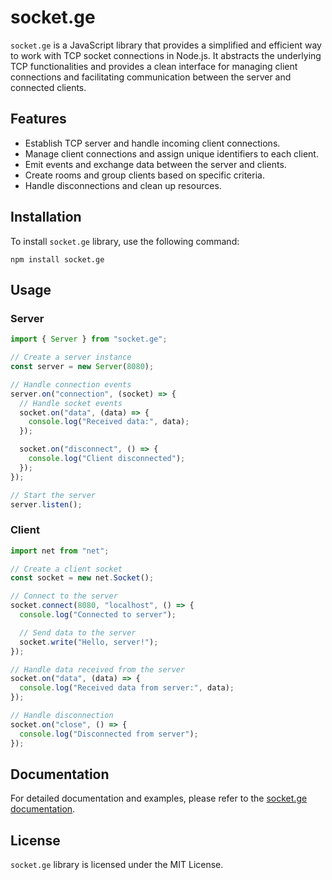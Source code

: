 # socket.ge

`socket.ge` is a JavaScript library that provides a simplified and efficient way to work with TCP socket connections in Node.js. It abstracts the underlying TCP functionalities and provides a clean interface for managing client connections and facilitating communication between the server and connected clients.

## Features

- Establish TCP server and handle incoming client connections.
- Manage client connections and assign unique identifiers to each client.
- Emit events and exchange data between the server and clients.
- Create rooms and group clients based on specific criteria.
- Handle disconnections and clean up resources.

## Installation

To install `socket.ge` library, use the following command:

```
npm install socket.ge
```

## Usage

### Server

```javascript
import { Server } from "socket.ge";

// Create a server instance
const server = new Server(8080);

// Handle connection events
server.on("connection", (socket) => {
  // Handle socket events
  socket.on("data", (data) => {
    console.log("Received data:", data);
  });

  socket.on("disconnect", () => {
    console.log("Client disconnected");
  });
});

// Start the server
server.listen();
```

### Client

```javascript
import net from "net";

// Create a client socket
const socket = new net.Socket();

// Connect to the server
socket.connect(8080, "localhost", () => {
  console.log("Connected to server");

  // Send data to the server
  socket.write("Hello, server!");
});

// Handle data received from the server
socket.on("data", (data) => {
  console.log("Received data from server:", data);
});

// Handle disconnection
socket.on("close", () => {
  console.log("Disconnected from server");
});
```

## Documentation

For detailed documentation and examples, please refer to the [socket.ge documentation](https://socket.ge/docs).

## License

`socket.ge` library is licensed under the MIT License.
